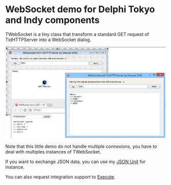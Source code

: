 # WebSocket demo for Delphi Tokyo and Indy components

TWebSocket is a tiny class that transform a standard GET request of TidHTTPServer into a WebSocket dialog.

![screenshot](idWebSocket.png)

Note that this little demo do not handle multiple connexions, you have to deal with multiples instances of TWebSocket.

If you want to exchange JSON data, you can use my [JSON Unit](https://github.com/tothpaul/LetsEncryptDelphi/blob/master/lib/Execute.JSON.pas) for  instance.

You can also request integration support to [Execute](http://www.execute.fr).